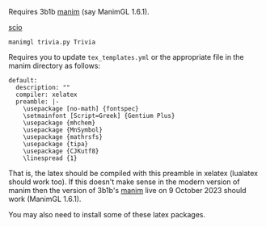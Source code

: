 Requires 3b1b [manim](https://github.com/3b1b/manim/tree/master) (say ManimGL 1.6.1).

[scio](https://quizlet.com/jack_deserrano/folders/scio/sets)

```
manimgl trivia.py Trivia
```

Requires you to update `tex_templates.yml` or the appropriate file in the manim directory as follows:
```
default:
  description: ""
  compiler: xelatex
  preamble: |-
    \usepackage [no-math] {fontspec}
    \setmainfont [Script=Greek] {Gentium Plus} 
    \usepackage {mhchem}
    \usepackage {MnSymbol}  
    \usepackage {mathrsfs} 
    \usepackage {tipa} 
    \usepackage {CJKutf8}
    \linespread {1}
```
That is, the latex should be compiled with this preamble in xelatex (lualatex should work too). 
If this doesn't make sense in the modern version of manim then the version of 3b1b's [manim](https://github.com/3b1b/manim/tree/master) live on 9 October 2023 should work (ManimGL 1.6.1).

You may also need to install some of these latex packages.